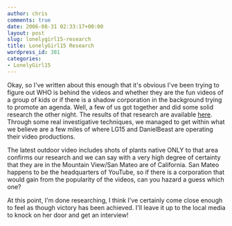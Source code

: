 ```yaml
---
author: chris
comments: true
date: 2006-08-31 02:33:17+00:00
layout: post
slug: lonelygirl15-research
title: LonelyGirl15 Research
wordpress_id: 381
categories:
- LonelyGirl15
---
```


Okay, so I've written about this enough that it's obvious I've been trying to figure out WHO is behind the videos and whether they are the fun videos of a group of kids or if there is a shadow corporation in the background trying to promote an agenda. Well, a few of us got together and did some solid research the other night. The results of that research are available [here](http://milowent.blogspot.com/). Through some real investigative techniques, we managed to get within what we believe are a few miles of where LG15 and DanielBeast are operating their video productions.

The latest outdoor video includes shots of plants native ONLY to that area confirms our research and we can say with a very high degree of certainty that they are in the Mountain View/San Mateo are of California. San Mateo happens to be the headquarters of YouTube, so if there is a corporation that would gain from the popularity of the videos, can you hazard a guess which one?

At this point, I'm done researching, I think I've certainly come close enough to feel as though victory has been achieved. I'll leave it up to the local media to knock on her door and get an interview!
